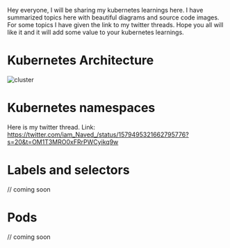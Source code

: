 Hey everyone, I will be sharing my kubernetes learnings here. I have summarized topics here with beautiful diagrams and source code images. For some topics I have given the link to my twitter threads. Hope you all will like it and it will add some value to your kubernetes learnings.

# Kubernetes Architecture

![cluster](https://user-images.githubusercontent.com/98219227/197257174-e7dc537f-d01d-46cb-bd8d-f89657b543e8.png)

# Kubernetes namespaces
Here is my twitter thread.
Link: https://twitter.com/iam_Naved_/status/1579495321662795776?s=20&t=OM1T3MRO0xFRrPWCyikq9w

# Labels and selectors 

// coming soon

# Pods

// coming soon
